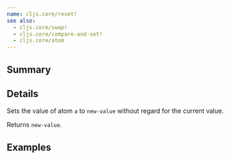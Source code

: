 ```yaml
---
name: cljs.core/reset!
see also:
  - cljs.core/swap!
  - cljs.core/compare-and-set!
  - cljs.core/atom
---
```


## Summary

## Details

Sets the value of atom `a` to `new-value` without regard for the current value.

Returns `new-value`.

## Examples
